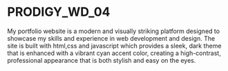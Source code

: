 # PRODIGY_WD_04
My portfolio website is a modern and visually striking platform designed to showcase my skills and experience in web development and design. The site is built with html,css and javascript which provides a sleek, dark theme that is enhanced with a vibrant cyan accent color, creating a high-contrast, professional appearance that is both stylish and easy on the eyes.
